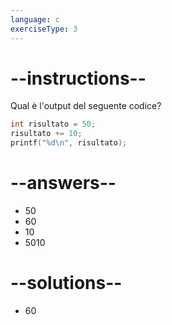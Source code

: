 ```yaml
---
language: c
exerciseType: 3
---
```


# --instructions--

Qual è l'output del seguente codice?
```c
int risultato = 50;
risultato += 10;
printf("%d\n", risultato);
```

# --answers--

- 50
- 60
- 10
- 5010

# --solutions--

- 60
